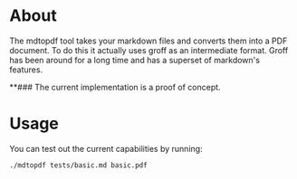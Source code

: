 # About

The mdtopdf tool takes your markdown files and converts them into a
PDF document. To do this it actually uses groff as an intermediate format.
Groff has been around for a long time and has a superset of markdown's
features.

**### The current implementation is a proof of concept.

# Usage

You can test out the current capabilities by running:
```
./mdtopdf tests/basic.md basic.pdf
```

